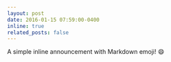 ```yaml
---
layout: post
date: 2016-01-15 07:59:00-0400
inline: true
related_posts: false
---
```


A simple inline announcement with Markdown emoji! :smile:
